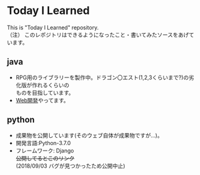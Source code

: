 # Today I Learned
This is "Today I Learned" repository.   
（注） このレポジトリはできるようになったこと・書いてみたソースをあげています。  
 
## java
- RPG用のライブラリーを製作中。ドラゴン〇エスト(1,2,3くらいまで?)の劣化版が作れるくらいの  
ものを目指しています。  
- [Web開発](https://github.com/Jp-ryos/myJavaApp)やってます。

## python 
- 成果物を公開しています(そのウェブ自体が成果物ですが…)。  
 - 開発言語:Python-3.7.0  
 - フレームワーク:  Django  
~~公開してるとこのリンク~~  
(2018/09/03 バグが見つかったため公開中止)
